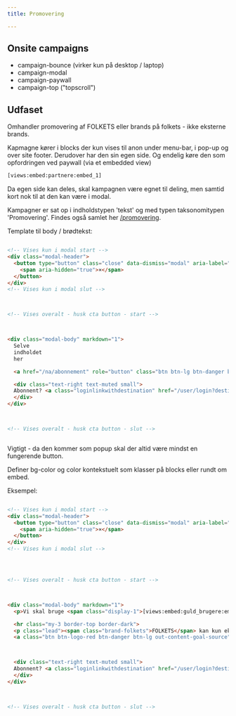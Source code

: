 ```yaml
---
title: Promovering

---
```



## Onsite campaigns

- campaign-bounce (virker kun på desktop / laptop)
- campaign-modal
- campaign-paywall
- campaign-top ("topscroll")







## Udfaset


Omhandler promovering af FOLKETS eller brands på folkets - ikke eksterne brands.

Kapmagne kører i blocks der kun vises til anon under menu-bar, i pop-up og over site footer. Derudover har den sin egen side. Og endelig køre den som opfordringen ved paywall (via et embedded view)

```html
[views:embed:partnere:embed_1]
```

Da egen side kan deles, skal  kampagnen være egnet til deling, men samtid kort nok til at den  kan være i modal.

Kampagner er sat op i indholdstypen 'tekst' og med typen taksonomitypen 'Promovering'. Findes også samlet her [/promovering](https://www.folkets.dk/promovering).

Template til body / brødtekst:

```html

<!-- Vises kun i modal start -->
<div class="modal-header">
  <button type="button" class="close" data-dismiss="modal" aria-label="Close">
    <span aria-hidden="true">×</span>
  </button>
</div>
<!-- Vises kun i modal slut -->



<!-- Vises overalt - husk cta button - start -->



<div class="modal-body" markdown="1">
  Selve
  indholdet
  her

  <a href="/na/abonnement" role="button" class="btn btn-lg btn-danger btn-logo-red btn-block">Se fordele</a>

  <div class="text-right text-muted small">
  Abonnent? <a class="loginlinkwithdestination" href="/user/login?destination=/node/3595">Log på og slip for besked</a>
  </div>
</div>



<!-- Vises overalt - husk cta button - slut -->



```

Vigtigt - da den kommer som popup skal der altid være mindst en fungerende button.

Definer bg-color og color kontekstuelt som klasser på blocks eller rundt om embed.

Eksempel:

```html

<!-- Vises kun i modal start -->
<div class="modal-header">
  <button type="button" class="close" data-dismiss="modal" aria-label="Close">
    <span aria-hidden="true">×</span>
  </button>
</div>
<!-- Vises kun i modal slut -->




<!-- Vises overalt - husk cta button - start -->



<div class="modal-body" markdown="1">
  <p>Vi skal bruge <span class="display-1">[views:embed:guld_brugere:embed_4]</span> betalende brugere mere for at "breake even" - vil du være en af dem?</p>

  <hr class="my-3 border-top border-dark">
  <p class="lead"><span class="brand-folkets">FOLKETS</span> kan kun eksistere i kraft af direkte opbakning fra brugerne</p>
  <a class="btn btn-logo-red btn-danger btn-lg out-content-goal-source" href="/na/abonnement" role="button">Se hvordan DU hjælper</a>



  <div class="text-right text-muted small">
  Abonnent? <a class="loginlinkwithdestination" href="/user/login?destination=/node/3595">Log på og slip for besked</a>
  </div>
</div>



<!-- Vises overalt - husk cta button - slut -->









```
